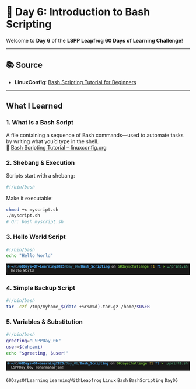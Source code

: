 # 🚀 Day 6: Introduction to Bash Scripting

Welcome to **Day 6** of the **LSPP Leapfrog 60 Days of Learning Challenge**!

---

## 📚 Source

- **LinuxConfig**: [Bash Scripting Tutorial for Beginners](https://linuxconfig.org/bash-scripting-tutorial-for-beginners)

---

## What I Learned

### 1. What is a Bash Script

A file containing a sequence of Bash commands—used to automate tasks by writing what you’d type in the shell.  
🔗 [Bash Scripting Tutorial – linuxconfig.org](https://linuxconfig.org/bash-scripting-tutorial)

### 2. Shebang & Execution

Scripts start with a shebang:

```bash
#!/bin/bash
```

Make it executable:

```bash
chmod +x myscript.sh
./myscript.sh
# Or: bash myscript.sh
```

### 3. Hello World Script

```bash
#!/bin/bash
echo "Hello World"
```

![output](/Day_06/Bash_Scripting/output/output.png)

### 4. Simple Backup Script

```bash
#!/bin/bash
tar -czf /tmp/myhome_$(date +%Y%m%d).tar.gz /home/$USER
```

### 5. Variables & Substitution

```bash
#!/bin/bash
greeting="LSPPDay_06"
user=$(whoami)
echo "$greeting, $user!"
```

![output](/Day_06/Bash_Scripting/output/output0.png)

`60DaysOfLearning` `LearningWithLeapfrog` `Linux` `Bash`  `BashScripting` `Day06`
